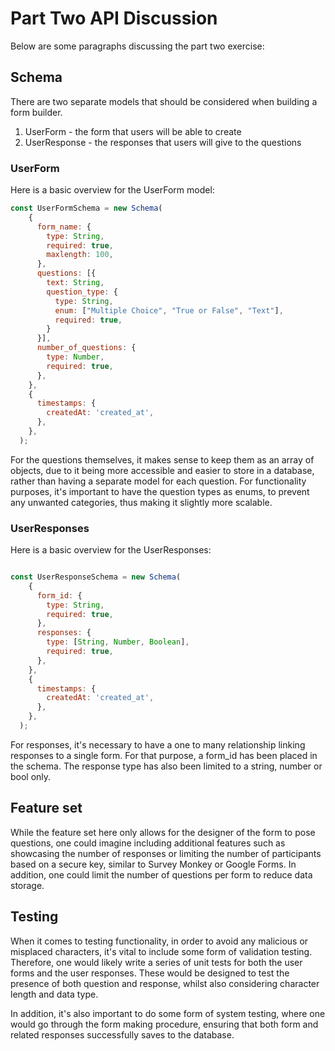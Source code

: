 # Part Two API Discussion

Below are some paragraphs discussing the part two exercise:

## Schema
There are two separate models that should be considered when building a form builder.

1. UserForm - the form that users will be able to create
2. UserResponse - the responses that users will give to the questions

### UserForm

  Here is a basic overview for the UserForm model:

````javascript
const UserFormSchema = new Schema(
    {
      form_name: {
        type: String,
        required: true,
        maxlength: 100,
      },
      questions: [{
        text: String,
        question_type: {
          type: String,
          enum: ["Multiple Choice", "True or False", "Text"],
          required: true,
        }
      }],
      number_of_questions: {
        type: Number,
        required: true,
      },
    },
    {
      timestamps: {
        createdAt: 'created_at',
      },
    },
  );
````
For the questions themselves, it makes sense to keep them as an array of objects, due to it being more accessible and easier to store in a database, rather than having a separate model for each question. For functionality purposes, it's important to have the question types as enums, to prevent any unwanted categories, thus making it slightly more scalable. 

### UserResponses

Here is a basic overview for the UserResponses:
````javascript

const UserResponseSchema = new Schema(
    {
      form_id: {
        type: String,
        required: true,
      },
      responses: {
        type: [String, Number, Boolean],
        required: true,
      },
    },
    {
      timestamps: {
        createdAt: 'created_at',
      },
    },
  );
````

For responses, it's necessary to have a one to many relationship linking responses to a single form. For that purpose, a form_id has been placed in the schema. The response type has also been limited to a string, number or bool only. 


## Feature set

While the feature set here only allows for the designer of the form to pose questions, one could imagine including additional features such as showcasing the number of responses or limiting the number of participants based on a secure key, similar to Survey Monkey or Google Forms.
In addition, one could limit the number of questions per form to reduce data storage.

## Testing

When it comes to testing functionality, in order to avoid any malicious or misplaced characters, it's vital to include some form of validation testing. Therefore, one would likely write a series of unit tests for both the user forms and the user responses. These would be designed to test the presence of both question and response, whilst also considering character length and data type.

In addition, it's also important to do some form of system testing, where one would go through the form making procedure, ensuring that both form and related responses successfully saves to the database.  

